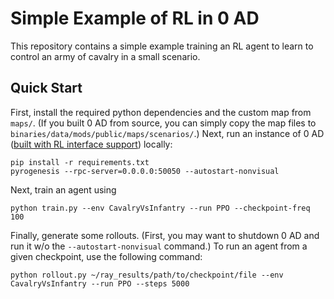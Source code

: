 # Simple Example of RL in 0 AD
This repository contains a simple example training an RL agent to learn to control an army of cavalry in a small scenario.

## Quick Start
First, install the required python dependencies and the custom map from `maps/`. (If you built 0 AD from source, you can simply copy the map files to `binaries/data/mods/public/maps/scenarios/`.) Next, run an instance of 0 AD ([built with RL interface support](https://code.wildfiregames.com/D2199)) locally:

```
pip install -r requirements.txt
pyrogenesis --rpc-server=0.0.0.0:50050 --autostart-nonvisual
```

Next, train an agent using
```
python train.py --env CavalryVsInfantry --run PPO --checkpoint-freq 100
```

Finally, generate some rollouts. (First, you may want to shutdown 0 AD and run it w/o the `--autostart-nonvisual` command.) To run an agent from a given checkpoint, use the following command:
```
python rollout.py ~/ray_results/path/to/checkpoint/file --env CavalryVsInfantry --run PPO --steps 5000
```
